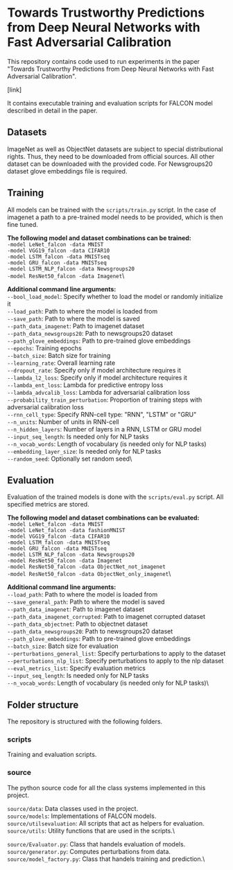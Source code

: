 # Towards Trustworthy Predictions from Deep Neural Networks with Fast Adversarial Calibration

This repository contains code used to run experiments in the paper "Towards Trustworthy Predictions from Deep Neural Networks with Fast Adversarial Calibration".

[link]

It contains executable training and evaluation scripts for FALCON model described in detail in the paper.

## Datasets

ImageNet as well as ObjectNet datasets are subject to special distributional rights. Thus, they need to be downloaded from official sources. All other dataset can be downloaded with the provided code. For Newsgroups20 dataset glove embeddings file is required.

## Training

All models can be trained with the `scripts/train.py` script. In the case of imagenet a path to a pre-trained model needs to be provided, which is then fine tuned.

**The following model and dataset combinations can be trained:**\
    `-model LeNet_falcon -data MNIST`\
    `-model VGG19_falcon -data CIFAR10`\
    `-model LSTM_falcon -data MNISTseq`\
    `-model GRU_falcon -data MNISTseq`\
    `-model LSTM_NLP_falcon -data Newsgroups20`\
    `-model ResNet50_falcon -data Imagenet`\

**Additional command line arguments:**\
    `--bool_load_model`: Specify whether to load the model or randomly initialize it\
    `--load_path`: Path to where the model is loaded from\
    `--save_path`: Path to where the model is saved\
    `--path_data_imagenet`: Path to imagenet dataset\
    `--path_data_newsgroups20`: Path to newsgroups20 dataset\
    `--path_glove_embeddings`: Path to pre-trained glove embeddings\
    `--epochs`: Training epochs\
    `--batch_size`: Batch size for training\
    `--learning_rate`: Overall learning rate\
    `--dropout_rate`: Specify only if model architecture requires it\
    `--lambda_l2_loss`: Specify only if model architecture requires it\
    `--lambda_ent_loss`: Lambda for predictive entropy loss\
    `--lambda_advcalib_loss`: Lambda for adversarial calibration loss\
    `--probability_train_perturbation`: Proportion of training steps with adversarial calibration loss\
    `--rnn_cell_type`: Specify RNN-cell type: "RNN", "LSTM" or "GRU"\
    `--n_units`: Number of units in RNN-cell\
    `--n_hidden_layers`: Number of layers in a RNN, LSTM or GRU model\
    `--input_seq_length`: Is needed only for NLP tasks\
    `--n_vocab_words`: Length of vocabulary (is needed only for NLP tasks)\
    `--embedding_layer_size`: Is needed only for NLP tasks\
    `--random_seed`: Optionally set random seed\

## Evaluation

Evaluation of the trained models is done with the `scripts/eval.py` script. All specified metrics are stored.

**The following model and dataset combinations can be evaluated:**\
    `-model LeNet_falcon -data MNIST`\
    `-model LeNet_falcon -data fashionMNIST`\
    `-model VGG19_falcon -data CIFAR10`\
    `-model LSTM_falcon -data MNISTseq`\
    `-model GRU_falcon -data MNISTseq`\
    `-model LSTM_NLP_falcon -data Newsgroups20`\
    `-model ResNet50_falcon -data Imagenet`\
    `-model ResNet50_falcon -data ObjectNet_not_imagenet`\
    `-model ResNet50_falcon -data ObjectNet_only_imagenet`\

**Additional command line arguments:**\
    `--load_path`: Path to where the model is loaded from\
    `--save_general_path`: Path to where the model is saved\
    `--path_data_imagenet`: Path to imagenet dataset\
    `--path_data_imagenet_corrupted`: Path to imagenet corrupted dataset\
    `--path_data_objectnet`: Path to objectnet dataset\
    `--path_data_newsgroups20`: Path to newsgroups20 dataset\
    `--path_glove_embeddings`: Path to pre-trained glove embeddings\
    `--batch_size`: Batch size for evaluation\
    `--perturbations_general_list`: Specify perturbations to apply to the dataset\
    `--perturbations_nlp_list`: Specify perturbations to apply to the nlp dataset\
    `--eval_metrics_list`: Specify evaluation metrics\
    `--input_seq_length`: Is needed only for NLP tasks\
    `--n_vocab_words`: Length of vocabulary (is needed only for NLP tasks)\


## Folder structure

The repository is structured with the following folders.

### scripts

Training and evaluation scripts.

### source

The python source code for all the class systems implemented in this project.

`source/data`: Data classes used in the project.\
`source/models`: Implementations of FALCON models.\
`source/utilsevaluation`: All scripts that act as helpers for evaluation.\
`source/utils`: Utility functions that are used in the scripts.\

`source/Evaluator.py`: Class that handels evaluation of models.\
`source/generator.py`: Computes perturbations from data.\
`source/model_factory.py`: Class that handels training and prediction.\
